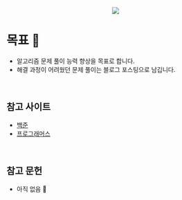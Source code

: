 <div align="center">
<a href="https://solved.ac/wjd5588" target="_blank"><img src="http://mazassumnida.wtf/api/mini/generate_badge?boj=wjd5588"/></a>
</div>

# 목표 🎯

- 알고리즘 문제 풀이 능력 향상을 목표로 합니다.
- 해결 과정이 어려웠던 문제 풀이는 블로그 포스팅으로 남깁니다.

<br>

## 참고 사이트

- <a href="https://www.acmicpc.net/" target="_blank">백준</a>
- <a href="https://programmers.co.kr/" target="_blank">프로그래머스</a>

<br>

## 참고 문헌

- 아직 없음 🥲




